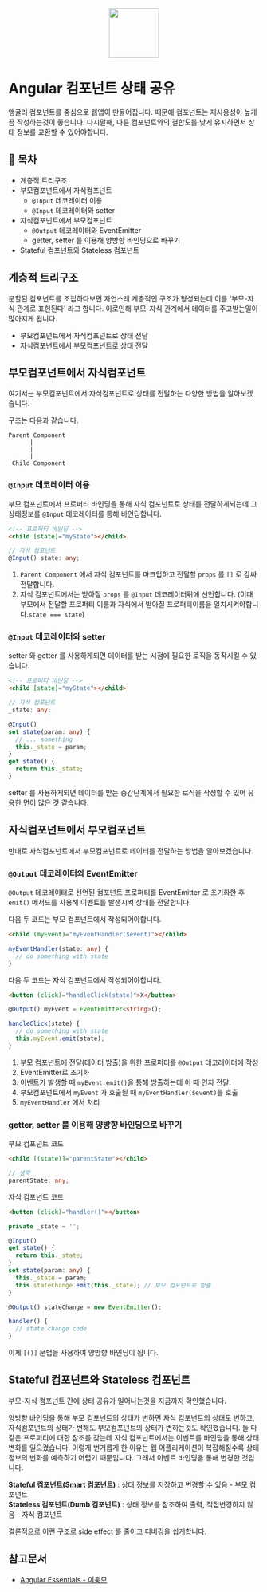 <div align="center">
  <img src="https://upload.wikimedia.org/wikipedia/commons/thumb/c/cf/Angular_full_color_logo.svg/250px-Angular_full_color_logo.svg.png" style="width: 100px; height: 100px;">
</div>

# Angular 컴포넌트 상태 공유
앵귤러 컴포넌트를 중심으로 웹앱이 만들어집니다. 때문에 컴포넌트는 재사용성이 높게끔 작성하는것이 좋습니다. 다시말해, 다른 컴포넌트와의 결합도를 낮게 유지하면서 상태 정보를 교환할 수 있어야합니다.


## 📝 목차
* 계층적 트리구조
* 부모컴포넌트에서 자식컴포넌트
  * `@Input` 데코레이터 이용
  * `@Input` 데코레이터와 setter
* 자식컴포넌트에서 부모컴포넌트
  * `@Output` 데코레이터와 EventEmitter
  * getter, setter 를 이용해 양방향 바인딩으로 바꾸기
* Stateful 컴포넌트와 Stateless 컴포넌트

## 계층적 트리구조
분할된 컴포넌트를 조립하다보면 자연스레 계층적인 구조가 형성되는데 이를 '부모-자식 관계로 표현된다' 라고 합니다. 이로인해 부모-자식 관계에서 데이터를 주고받는일이 많아지게 됩니다.

* 부모컴포넌트에서 자식컴포넌트로 상태 전달
* 자식컴포넌트에서 부모컴포넌트로 상태 전달



## 부모컴포넌트에서 자식컴포넌트
여기서는 부모컴포넌트에서 자식컴포넌트로 상태를 전달하는 다양한 방법을 알아보겠습니다.

구조는 다음과 같습니다.
```
Parent Component
      |
      |
      |
 Child Component
```

### `@Input` 데코레이터 이용
부모 컴포넌트에서 프로퍼티 바인딩을 통해 자식 컴포넌트로 상태를 전달하게되는데 그 상태정보를 `@Input` 데코레이터를 통해 바인딩합니다.

```html
<!-- 프로퍼티 바인딩 -->
<child [state]="myState"></child>
```
```ts
// 자식 컴포넌트
@Input() state: any;
```
1. `Parent Component` 에서 자식 컴포넌트를 마크업하고 전달할 `props` 를 `[]` 로 감싸 전달합니다.
2. 자식 컴포넌트에서는 받아질 `props` 를 `@Input` 데코레이터뒤에 선언합니다. (이때 부모에서 전달할 프로퍼티 이름과 자식에서 받아질 프로퍼티이름을 일치시켜야합니다.`state === state`)

### `@Input` 데코레이터와 setter
setter 와 getter 를 사용하게되면 데이터를 받는 시점에 필요한 로직을 동작시킬 수 있습니다.
```html
<!-- 프로퍼티 바인딩 -->
<child [state]="myState"></child>
```

```ts
// 자식 컴포넌트
_state: any;

@Input()
set state(param: any) {
  // ... something
  this._state = param;
}
get state() {
  return this._state;
}
```
setter 를 사용하게되면 데이터를 받는 중간단계에서 필요한 로직을 작성할 수 있어 유용한 면이 많은 것 같습니다.

## 자식컴포넌트에서 부모컴포넌트
반대로 자식컴포넌트에서 부모컴포넌트로 데이터를 전달하는 방법을 알아보겠습니다.

### `@Output` 데코레이터와 EventEmitter
`@Output` 데코레이터로 선언된 컴포넌트 프로퍼티를 EventEmitter 로 초기화한 후 `emit()` 메서드를 사용해 이벤트를 발생시켜 상태를 전달합니다.

다음 두 코드는 부모 컴포넌트에서 작성되어야합니다.
```html
<child (myEvent)="myEventHandler($event)"></child>
```
```ts
myEventHandler(state: any) {
  // do something with state
}
```

다음 두 코드는 자식 컴포넌트에서 작성되어야합니다.
```html
<button (click)="handleClick(state)">X</button>
```
```ts
@Output() myEvent = EventEmitter<string>();

handleClick(state) {
  // do something with state
  this.myEvent.emit(state);
}
```

1. 부모 컴포넌트에 전달(데이터 방출)을 위한 프로퍼티를 `@Output` 데코레이터에 작성
2. EventEmitter로 초기화
3. 이벤트가 발생할 때 `myEvent.emit()`을 통해 방출하는데 이 때 인자 전달.
4. 부모컴포넌트에서 `myEvent` 가 호출될 때 `myEventHandler($event)`를 호출
5. `myEventHandler` 에서 처리

### getter, setter 를 이용해 양방향 바인딩으로 바꾸기
부모 컴포넌트 코드
```HTML
<child [(state)]="parentState"></child>
```
```ts
// 생략
parentState: any;
```

자식 컴포넌트 코드
```html
<button (click)="handler()"></button>
```
```ts
private _state = '';

@Input()
get state() {
  return this._state;
}
set state(param: any) {
  this._state = param;
  this.stateChange.emit(this._state); // 부모 컴포넌트로 방출
}

@Output() stateChange = new EventEmitter();

handler() {
  // state change code
}
```

이제 `[()]` 문법을 사용하여 양방향 바인딩이 됩니다.

## Stateful 컴포넌트와 Stateless 컴포넌트
부모-자식 컴포넌트 간에 상태 공유가 일어나는것을 지금까지 확인했습니다.

양방향 바인딩을 통해 부모 컴포넌트의 상태가 변하면 자식 컴포넌트의 상태도 변하고, 자식컴포넌트의 상태가 변해도 부모컴포넌트의 상태가 변하는것도 확인했습니다. 둘 다 같은 프로퍼티에 대한 참조를 갖는데 자식 컴포넌트에서는 이벤트를 바인딩을 통해 상태변화를 일으켰습니다. 이렇게 번거롭게 한 이유는 웹 어플리케이션이 복잡해질수록 상태 정보의 변화를 예측하기 어렵기 때문입니다. 그래서 이벤트 바인딩을 통해 변경한 것입니다.

**Stateful 컴포넌트(Smart 컴포넌트)** : 상태 정보를 저장하고 변경할 수 있음 - 부모 컴포넌트  
**Stateless 컴포넌트(Dumb 컴포넌트)** : 상태 정보를 참조하여 출력, 직접변경하지 않음 - 자식 컴포넌트

결론적으로 이런 구조로 side effect 를 줄이고 디버깅을 쉽게합니다.

## 참고문서
* [Angular Essentials - 이웅모](https://book.naver.com/bookdb/book_detail.nhn?bid=13761643)
